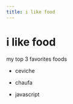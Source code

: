 ```yaml
---
title: i like food
---
```


# i like food

my top 3 favorites foods

- ceviche

- chaufa 

- javascript

